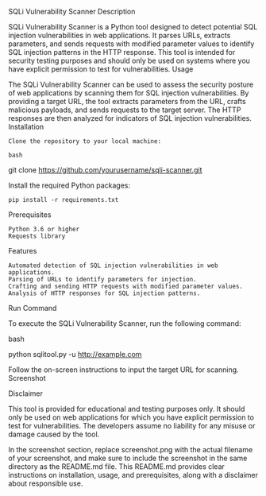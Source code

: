 SQLi Vulnerability Scanner
Description

SQLi Vulnerability Scanner is a Python tool designed to detect potential SQL injection vulnerabilities in web applications. It parses URLs, extracts parameters, and sends requests with modified parameter values to identify SQL injection patterns in the HTTP response. This tool is intended for security testing purposes and should only be used on systems where you have explicit permission to test for vulnerabilities.
Usage

The SQLi Vulnerability Scanner can be used to assess the security posture of web applications by scanning them for SQL injection vulnerabilities. By providing a target URL, the tool extracts parameters from the URL, crafts malicious payloads, and sends requests to the target server. The HTTP responses are then analyzed for indicators of SQL injection vulnerabilities.
Installation

    Clone the repository to your local machine:

    bash

git clone https://github.com/yourusername/sqli-scanner.git

 

 Install the required Python packages:

    pip install -r requirements.txt

Prerequisites

    Python 3.6 or higher
    Requests library

Features

    Automated detection of SQL injection vulnerabilities in web applications.
    Parsing of URLs to identify parameters for injection.
    Crafting and sending HTTP requests with modified parameter values.
    Analysis of HTTP responses for SQL injection patterns.

Run Command

To execute the SQLi Vulnerability Scanner, run the following command:

bash

python sqlitool.py -u http://example.com

Follow the on-screen instructions to input the target URL for scanning.
Screenshot


Disclaimer

This tool is provided for educational and testing purposes only. It should only be used on web applications for which you have explicit permission to test for vulnerabilities. The developers assume no liability for any misuse or damage caused by the tool.

In the screenshot section, replace screenshot.png with the actual filename of your screenshot, and make sure to include the screenshot in the same directory as the README.md file. This README.md provides clear instructions on installation, usage, and prerequisites, along with a disclaimer about responsible use.
